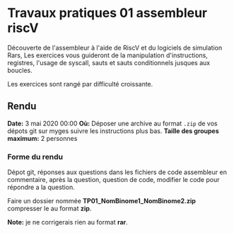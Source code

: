 # Travaux pratiques 01 assembleur riscV

Découverte de l'assembleur à l'aide de RiscV et du logiciels de simulation Rars,
Les exercices vous guideront de la manipulation d'instructions, registres,
l'usage de syscall, sauts et sauts conditionnels jusques aux boucles.

Les exercices sont rangé par difficulté croissante.

## Rendu

**Date:** 3 mai 2020 00:00
**Où:** Déposer une archive au format `.zip` de vos dépots git sur myges suivre les instructions plus bas.
**Taille des groupes maximum:** 2 personnes

### Forme du rendu

Dépot git, réponses aux questions dans les fichiers de code
assembleur en commentaire, après la question, question de code, modifier le code
pour répondre a la question.

Faire un dossier nommée **TP01_NomBinome1_NomBinome2.zip** compresser le au format **zip**.

**Note:** je ne corrigerais rien au format **rar**.
